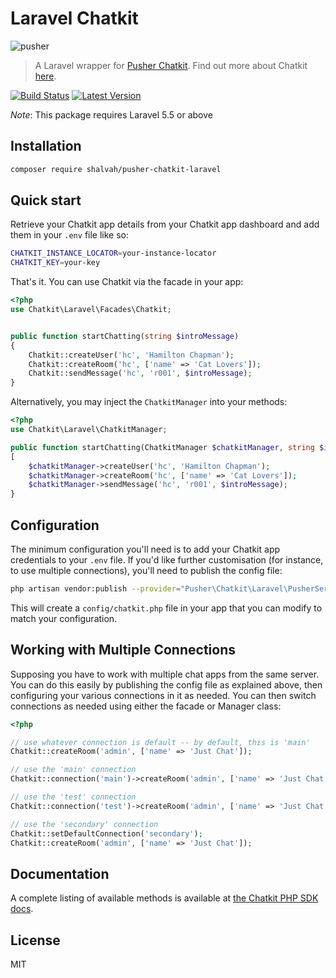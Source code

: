 # Laravel Chatkit

![pusher](https://user-images.githubusercontent.com/499192/28176443-b96829f8-67f7-11e7-8cad-7322d296266e.jpg)

> A Laravel wrapper for [Pusher Chatkit](https://github.com/pusher/chatkit-server-php). Find out more about Chatkit [here](https://pusher.com/chatkit).

[![Build Status](https://img.shields.io/travis/pusher/pusher-chatkit-laravel/master.svg?style=flat)](https://travis-ci.org/pusher/pusher-http-laravel)
[![Latest Version](https://img.shields.io/github/release/pusher/pusher-chatkit-laravel.svg?style=flat)](https://github.com/pusher/pusher-http-laravel/releases)

*Note*: This package requires Laravel 5.5 or above 

## Installation

```bash
composer require shalvah/pusher-chatkit-laravel
```

## Quick start
Retrieve your Chatkit app details from your Chatkit app dashboard and add them in your `.env` file like so:

```bash
CHATKIT_INSTANCE_LOCATOR=your-instance-locator
CHATKIT_KEY=your-key
```

That's it. You can use Chatkit via the facade in your app:

```php
<?php
use Chatkit\Laravel\Facades\Chatkit;


public function startChatting(string $introMessage)
{
    Chatkit::createUser('hc', 'Hamilton Chapman');
    Chatkit::createRoom('hc', ['name' => 'Cat Lovers']);
    Chatkit::sendMessage('hc', 'r001', $introMessage);
}
```
Alternatively, you may inject the `ChatkitManager` into your methods:

```php
<?php
use Chatkit\Laravel\ChatkitManager;

public function startChatting(ChatkitManager $chatkitManager, string $introMessage)
[
    $chatkitManager->createUser('hc', 'Hamilton Chapman');
    $chatkitManager->createRoom('hc', ['name' => 'Cat Lovers']);
    $chatkitManager->sendMessage('hc', 'r001', $introMessage);
}
````

## Configuration

The minimum configuration you'll need is to add your Chatkit app credentials to your `.env` file. If you'd like further customisation (for instance, to use multiple connections), you'll need to publish the config file:

```bash
php artisan vendor:publish --provider="Pusher\Chatkit\Laravel\PusherServiceProvider"
```

This will create a `config/chatkit.php` file in your app that you can modify to match your configuration. 

## Working with Multiple Connections
Supposing you have to work with multiple chat apps from the same server. You can do this easily by publishing the config file as explained above, then configuring your various connections in it as needed. You can then switch connections as needed using either the facade or Manager class:

```php
<?php

// use whatever connection is default -- by default, this is 'main'
Chatkit::createRoom('admin', ['name' => 'Just Chat']);

// use the 'main' connection
Chatkit::connection('main')->createRoom('admin', ['name' => 'Just Chat']);

// use the 'test' connection
Chatkit::connection('test')->createRoom('admin', ['name' => 'Just Chat']);

// use the 'secondary' connection
Chatkit::setDefaultConnection('secondary');
Chatkit::createRoom('admin', ['name' => 'Just Chat']);
```

## Documentation
A complete listing of available methods is available at [the Chatkit PHP SDK docs](https://github.com/pusher/chatkit-server-php).

## License

MIT
